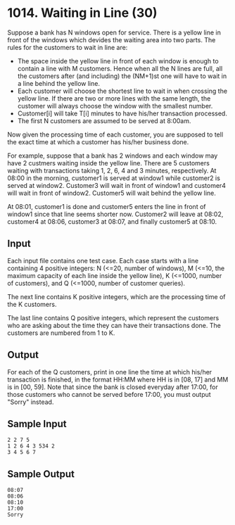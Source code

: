 # 1014. Waiting in Line (30)
Suppose a bank has N windows open for service. There is a yellow line in front of the windows which devides the waiting area into two parts. The rules for the customers to wait in line are:  
   
* The space inside the yellow line in front of each window is enough to contain a line with M customers. Hence when all the N lines are full, all the customers after (and including) the (NM+1)st one will have to wait in a line behind the yellow line.  
* Each customer will choose the shortest line to wait in when crossing the yellow line. If there are two or more lines with the same length, the customer will always choose the window with the smallest number.  
* Customer[i] will take T[i] minutes to have his/her transaction processed.  
* The first N customers are assumed to be served at 8:00am.  
  
Now given the processing time of each customer, you are supposed to tell the exact time at which a customer has his/her business done.  
  
For example, suppose that a bank has 2 windows and each window may have 2 custmers waiting inside the yellow line. There are 5 customers waiting with transactions taking 1, 2, 6, 4 and 3 minutes, respectively. At 08:00 in the morning, customer1 is served at window1 while customer2 is served at window2. Customer3 will wait in front of window1 and customer4 will wait in front of window2. Customer5 will wait behind the yellow line.  
  
At 08:01, customer1 is done and customer5 enters the line in front of window1 since that line seems shorter now. Customer2 will leave at 08:02, customer4 at 08:06, customer3 at 08:07, and finally customer5 at 08:10.  

## Input

Each input file contains one test case. Each case starts with a line containing 4 positive integers: N (<=20, number of windows), M (<=10, the maximum capacity of each line inside the yellow line), K (<=1000, number of customers), and Q (<=1000, number of customer queries).  
  
The next line contains K positive integers, which are the processing time of the K customers.  
  
The last line contains Q positive integers, which represent the customers who are asking about the time they can have their transactions done. The customers are numbered from 1 to K.  

## Output

For each of the Q customers, print in one line the time at which his/her transaction is finished, in the format HH:MM where HH is in [08, 17] and MM is in [00, 59]. Note that since the bank is closed everyday after 17:00, for those customers who cannot be served before 17:00, you must output "Sorry" instead.

## Sample Input

```
2 2 7 5
1 2 6 4 3 534 2
3 4 5 6 7
```

## Sample Output

```
08:07
08:06
08:10
17:00
Sorry
```